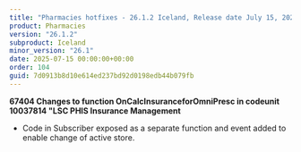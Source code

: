 ```yaml
---
title: "Pharmacies hotfixes - 26.1.2 Iceland, Release date July 15, 2025 - Hotfixes"
product: Pharmacies
version: "26.1.2"
subproduct: Iceland
minor_version: "26.1"
date: 2025-07-15 00:00:00+00:00
order: 104
guid: 7d0913b8d10e614ed237bd92d0198edb44b079fb
---
```


<div><strong>67404 Changes to function OnCalcInsuranceforOmniPresc in codeunit 10037814 "LSC PHIS Insurance Management</strong>
<ul><li>Code in Subscriber exposed as a separate function and event added to enable change of active store.</li></ul></div>

